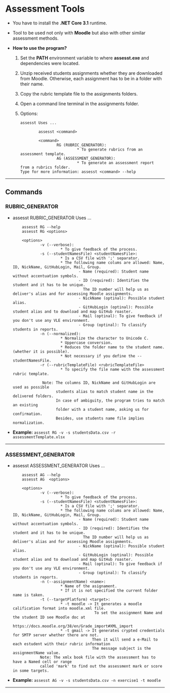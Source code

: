 # Assessment Tools

* You have to install the **.NET Core 3.1** runtime.
* Tool to be used not only with **Moodle** but also with other similar assessment methods.

* **How to use the program?**
    1. Set the **PATH** environment variable to where **assesst.exe** and dependencies were located.
    2. Unzip received students assignments whether they are downloaded from Moodle. Otherwise, each assignment has to be in a folder with their name.
    3. Copy the rubric template file to the assignments folders.
    4. Open a command line terminal in the assignments folder.
    5. Options:

        ```
        assesst Uses ...

                assesst <command>

                <command>
                        RG (RUBRIC_GENERATOR):
                                 * To generate rubrics from an assessment template.
                        AG (ASSESSMENT_GENERATOR):
                                 * To generate an assessment report from a rubrics folder.
        Type for more information: assesst <command> --help
        ```

---

## Commands

### RUBRIC_GENERATOR

* assesst RUBRIC_GENERATOR Uses ...

    ```
        assesst RG --help
        assesst RG <options>

        <options>
                -v (--verbose):
                         * To give feedback of the process.
                -s (--studentNamesFile) <studentNamesFile>:
                         * Is a CSV file with ';' separator.
                         * The following name colums are allowed: Name, ID, NickName, GitHubLogin, Mail, Group.
                                 - Name (required): Student name without accentuation symbols.
                                 - ID (required): Identifies the student and it has to be unique.
                                   The ID number will help us as deliver's alias and for assessing Moodle assignments.
                                 - NickName (optinal): Possible student alias.
                                 - GitHubLogin (optinal): Possible student alias and to download and map GitHub roaster.
                                 - Mail (optinal): To give feedback if you don't use any VLE environment.
                                 - Group (optinal): To classify students in reports.
                -n (--normalized):
                         * Normalize the character to Unicode C.
                         * Uppercase conversion.
                         * Reduces the folder name to the student name. (whether it is possible).
                         * Not necessary if you define the --studentNamesFile.
                -r (--rubricTemplateFile) <rubricTemplateFile>
                         * To specify the file name with the assessment rubric template.

                 Note: The columns ID, NickName and GitHubLogin are used as possible
                       students alias to match student name in the delivered folders.
                       In case of ambiguity, the program tries to match an existing
                       folder with a student name, asking us for confirmation.
                       Besides, use students name file implies normalization.
    ```

* **Example:** `assesst RG -v -s studentsData.csv -r assessmentTemplate.xlsx`

---

### ASSESSMENT_GENERATOR

* assesst ASSESSMENT_GENERATOR Uses ...

    ```
        assesst AG --help
        assesst AG  <options>

        <options>
                -v (--verbose):
                         * To give feedback of the process.
                -s (--studentNamesFile) <studentNamesFile>:
                         * Is a CSV file with ';' separator.
                         * The following name colums are allowed: Name, ID, NickName, GitHubLogin, Mail, Group.
                                 - Name (required): Student name without accentuation symbols.
                                 - ID (required): Identifies the student and it has to be unique.
                                   The ID number will help us as deliver's alias and for assessing Moodle assignments.
                                 - NickName (optinal): Possible student alias.
                                 - GitHubLogin (optinal): Possible student alias and to download and map GitHub roaster.
                                 - Mail (optinal): To give feedback if you don't use any VLE environment.
                                 - Group (optinal): To classify students in reports.
                -n (--assignmentName) <name>:
                         * Name of the asignament.
                         * If it is not specified the current folder name is taken.
                -t (--targetPlatform) <target>:
                         * -t moodle -> It generates a moodle calification format into moodle.xml file.
                                        To set the assignment Name and the student ID see Moodle doc at
                                        https://docs.moodle.org/38/en/Grade_import#XML_import
                         * -t gmail -> It generates crypted credentials for SMTP server whether there are not.
                                       Then it will send a e-Mail to each estudent with their rubric information
                                       The message subject is the assignmentName value.
                Note: The xmlx book file with the assessment has to have a Named cell or range
                called 'mark' to find out the assessment mark or score in some targets.
    ```

* **Example:** `assesst AG -v -s studentsData.csv -n exercise1 -t moodle`

---